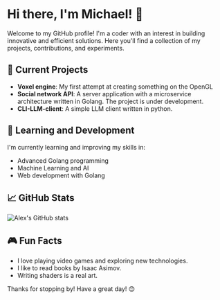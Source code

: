 # Hi there, I'm Michael! 👋

Welcome to my GitHub profile! I'm a coder with an interest in building innovative and efficient solutions. Here you'll find a collection of my projects, contributions, and experiments. 

## 🔭 Current Projects

- **Voxel engine**: My first attempt at creating something on the OpenGL
- **Social network API**: A server application with a microservice architecture written in Golang. The project is under development.
- **CLI-LLM-client**: A simple LLM client written in python.

## 🌱 Learning and Development

I'm currently learning and improving my skills in:
- Advanced Golang programming
- Machine Learning and AI
- Web development with Golang

## 📈 GitHub Stats

![Alex's GitHub stats](https://github-readme-stats.vercel.app/api?username=me7alix&show_icons=true&theme=radical)

## 🎮 Fun Facts

- I love playing video games and exploring new technologies.
- I like to read books by Isaac Asimov.
- Writing shaders is a real art.

Thanks for stopping by! Have a great day! 😊
